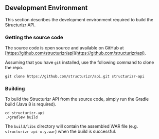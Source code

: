 ## Development Environment

This section describes the development environment required to build the Structurizr API.

### Getting the source code

The source code is open source and available on GitHub at [https://github.com/structurizr/api](https://github.com/structurizr/api).

Assuming that you have ```git``` installed, use the following command to clone the repo.

```
git clone https://github.com/structurizr/api.git structurizr-api
```

### Building

To build the Structurizr API from the source code, simply run the Gradle build (Java 8 is required).

```
cd structurizr-api
./gradlew build
```

The ```build/libs``` directory will contain the assembled WAR file (e.g. ```structurizr-api-x.y.war```) when the build is successful.